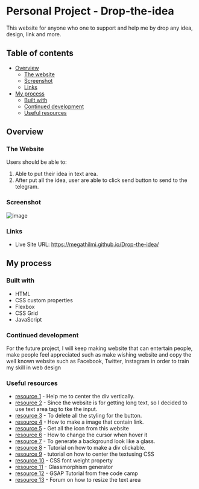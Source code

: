 # Personal Project - Drop-the-idea

This website for anyone who one to support and help me by drop any idea, design, link and more.


 ## Table of contents

- [Overview](#overview)
  - [The website](#the-website)
  - [Screenshot](#screenshot)
  - [Links](#links)
- [My process](#my-process)
  - [Built with](#built-with)
  - [Continued development](#continued-development)
  - [Useful resources](#useful-resources)


## Overview

### The Website

Users should be able to:

1. Able to put their idea in text area.
2. After put all the idea, user are able to click send button to send to the telegram.



### Screenshot

![image](https://user-images.githubusercontent.com/55268374/182007800-3dc4ae1d-8262-483f-ad3e-55e4f4e17527.png)



### Links

- Live Site URL: https://megathilmi.github.io/Drop-the-idea/

## My process

### Built with

- HTML
- CSS custom properties
- Flexbox
- CSS Grid
- JavaScript




### Continued development

For the future project, I will keep making website that can entertain people, make people feel appreciated such as make wishing website and copy the well known website such as Facebook, Twitter, Instagram in order to train my skill in web design


### Useful resources

- [resource 1](https://www.w3schools.com/howto/howto_css_center-vertical.asp) - Help me to center the div vertically.
- [resource 2](https://www.w3schools.com/html/html_form_elements.asp) - Since the website is for getting long text, so I decided to use text area tag to tke the input.
- [resource 3](https://www.w3schools.com/css/css3_buttons.asp) - To delete all the styling for the button.
- [resource 4](https://www.tutorialspoint.com/How-to-use-an-image-as-a-link-in-HTML) - How to make a image that contain link.
- [resource 5](https://www.flaticon.com/search?word=github&order_by=4&type=icon) - Get all the icon from this website
- [resource 6](https://www.tutorialrepublic.com/faq/how-to-change-the-cursor-into-a-hand-pointer-on-hover-using-css.php) - How to change the cursor when hover it
- [resource 7](https://hype4.academy/tools/glassmorphism-generator) - To generate a background look like a glass.
- [resource 8](https://www.delftstack.com/howto/javascript/make-a-div-clickable/) - Tutorial on how to make a div clickable.
- [resource 9](https://blog.hubspot.com/website/center-text-in-css) - tutorial on how to center the textusing CSS
- [resource 10](https://www.w3schools.com/cssref/pr_font_weight.asp) - CSS font weight property
- [resource 11](https://hype4.academy/tools/glassmorphism-generator) - Glassmorphism generator
- [resource 12](https://www.freecodecamp.org/news/the-beginners-guide-to-the-greensock-animation-platform-7dc9fd9eb826/) - GSAP Tutorial from free code camp
- [resource 13](https://stackoverflow.com/questions/3896537/should-i-size-a-textarea-with-css-width-height-or-html-cols-rows-attributes) - Forum on how to resize the text area




